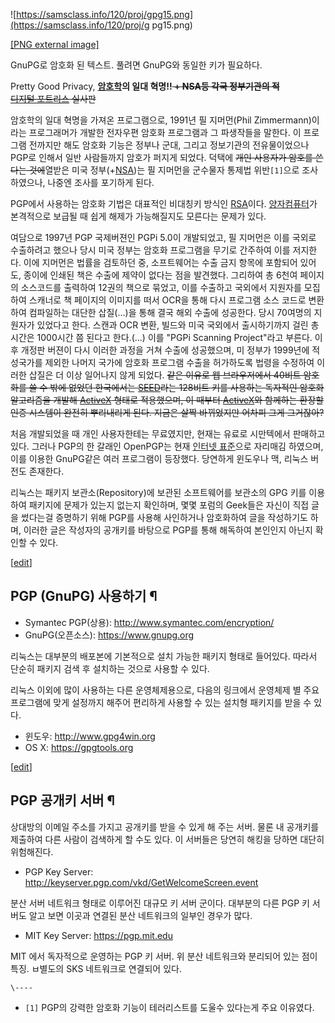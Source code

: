 ![https://samsclass.info/120/proj/gpg15.png](https://samsclass.info/120/proj/g
pg15.png)

[[PNG external image]](https://samsclass.info/120/proj/gpg15.png)

  
GnuPG로 암호화 된 텍스트. 풀려면 GnuPG와 동일한 키가 필요하다.

Pretty Good Privacy, **[암호학](%EC%95%94%ED%98%B8.md)의 일대 혁명!!<del> \+ NSA등
각국 정부기관의 적</del>**  
<del>[디지털 포트리스](%EB%94%94%EC%A7%80%ED%84%B8%20%ED%8F%AC%ED%8A%B8%EB%A6%AC%EC%8A%A4.md) 실사판</del>

암호학의 일대 혁명을 가져온 프로그램으로, 1991년 필 지머먼(Phil Zimmermann)이라는 프로그래머가 개발한 전자우편 암호화
프로그램과 그 파생작들을 말한다. 이 프로그램 전까지만 해도 암호화 기능은 정부나 군대, 그리고 정보기관의 전유물이었으나 PGP로 인해서
일반 사람들까지 암호가 퍼지게 되었다. 덕택에 <del>개인 사용자가 암호를 쓴다는 것에</del>열받은 미국
정부(+[NSA](NSA.md))는 필 지머먼을 군수물자 통제법 위반`[1]`으로 조사하였으나, 나중엔 조사를 포기하게 된다.

PGP에서 사용하는 암호화 기법은 대표적인 비대칭키 방식인 [RSA](RSA.md)이다. [양자컴퓨터](%EC%96%91%EC%9E%90%20%EC%BB%B4%ED%93%A8%ED%84%B0.md)가 본격적으로 보급될 때 쉽게
해제가 가능해질지도 모른다는 문제가 있다.

여담으로 1997년 PGP 국제버젼인 PGPi 5.0이 개발되었고, 필 지머먼은 이를 국외로 수출하려고 했으나 당시 미국 정부는 암호화
프로그램을 무기로 간주하여 이를 저지한다. 이에 지머먼은 법률을 검토하던 중, 소프트웨어는 수출 금지 항목에 포함되어 있어도, 종이에 인쇄된
책은 수출에 제약이 없다는 점을 발견했다. 그리하여 총 6천여 페이지의 소스코드를 출력하여 12권의 책으로 묶었고, 이를 수출하고 국외에서
지원자를 모집하여 스캐너로 책 페이지의 이미지를 떠서 OCR을 통해 다시 프로그램 소스 코드로 변환하여 컴파일하는 대단한 삽질(...)을
통해 결국 해외 수출에 성공한다. 당시 70여명의 지원자가 있었다고 한다. 스캔과 OCR 변환, 빌드와 미국 국외에서 출시하기까지 걸린 총
시간은 1000시간 쯤 된다고 한다.(...) 이를 "PGPi Scanning Project"라고 부른다. 이후 개정판 버젼이 다시 이러한
과정을 거쳐 수출에 성공했으며, 미 정부가 1999년에 적성국가를 제외한 나머지 국가에 암호화 프로그램 수출을 허가하도록 법령을 수정하여
이러한 삽질은 더 이상 일어나지 않게 되었다. <del> 같은 이유로 웹 브라우저에서 40비트 암호화를 쓸 수 밖에 없었던 한국에서는
[SEED](SEED.md)라는 128비트 키를 사용하는 독자적인 암호화 알고리즘을 개발해 [ActiveX](ActiveX.md)
형태로 적용했으며, 이 때부터 [ActiveX](ActiveX.md)와 함께하는 환장할 인증 시스템이 완전히 뿌리내리게 된다. 지금은
살짝 바뀌었지만 어차피 그게 그거잖아?</del>

처음 개발되었을 때 개인 사용자한테는 무료였지만, 현재는 유료로 시만텍에서 판매하고 있다. 그러나 PGP의 한 갈래인 OpenPGP는 현재
[인터넷 표준](http://tools.ietf.org/html/rfc2440)으로 자리매김 하였으며, 이를 이용한 GnuPG같은 여러
프로그램이 등장했다. 당연하게 윈도우나 맥, 리눅스 버전도 존재한다.

리눅스는 패키지 보관소(Repository)에 보관된 소프트웨어를 보관소의 GPG 키를 이용하여 패키지에 문제가 있는지 없는지 확인하며,
몇몇 포럼의 Geek들은 자신이 직접 글을 썼다는걸 증명하기 위해 PGP를 사용해 사인하거나 암호화하여 글을 작성하기도 하며, 이러한 글은
작성자의 공개키를 바탕으로 PGP를 통해 해독하여 본인인지 아닌지 확인할 수 있다.

[[edit](http://rigvedawiki.net/r1/wiki.php/PGP?action=edit&section=1)]

## PGP (GnuPG) 사용하기 ¶

  * Symantec PGP(상용): <http://www.symantec.com/encryption/>
  * GnuPG(오픈소스): <https://www.gnupg.org>  

리눅스는 대부분의 배포본에 기본적으로 설치 가능한 패키지 형태로 들어있다. 따라서 단순히 패키지 검색 후 설치하는 것으로 사용할 수 있다.

  

리눅스 이외에 많이 사용하는 다른 운영체제용으로, 다음의 링크에서 운영체제 별 주요 프로그램에 맞게 설정까지 해주어 편리하게 사용할 수 있는
설치형 패키지를 받을 수 있다.

  

  * 윈도우: <http://www.gpg4win.org>
  * OS X: <https://gpgtools.org>  

[[edit](http://rigvedawiki.net/r1/wiki.php/PGP?action=edit&section=2)]

## PGP 공개키 서버 ¶

상대방의 이메일 주소를 가지고 공개키를 받을 수 있게 해 주는 서버. 물론 내 공개키를 제출하여 다른 사람이 검색하게 할 수도 있다. 이
서버들은 당연히 해킹을 당하면 대단히 위험해진다.

  

  * PGP Key Server: <http://keyserver.pgp.com/vkd/GetWelcomeScreen.event>  

분산 서버 네트워크 형태로 이루어진 대규모 키 서버 군이다. 대부분의 다른 PGP 키 서버도 알고 보면 이곳과 연결된 분산 네트워크의 일부인
경우가 많다.

  * MIT Key Server: <https://pgp.mit.edu>  

MIT 에서 독자적으로 운영하는 PGP 키 서버. 위 분산 네트워크와 분리되어 있는 점이 특징. ㅂ별도의 SKS 네트워크로 연결되어 있다.

`\----`

  * `[1]` PGP의 강력한 암호화 기능이 테러리스트를 도울수 있다는게 주요 이유였다. 

